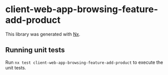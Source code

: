 # client-web-app-browsing-feature-add-product

This library was generated with [Nx](https://nx.dev).

## Running unit tests

Run `nx test client-web-app-browsing-feature-add-product` to execute the unit tests.

